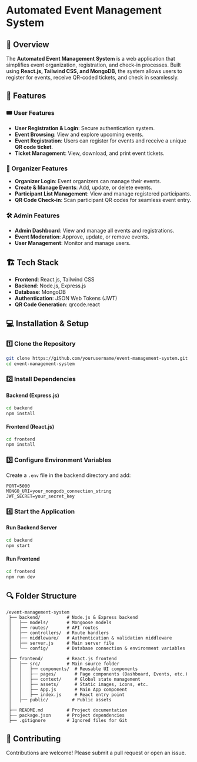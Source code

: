# Automated Event Management System

## 📌 Overview
The **Automated Event Management System** is a web application that simplifies event organization, registration, and check-in processes. Built using **React.js, Tailwind CSS, and MongoDB**, the system allows users to register for events, receive QR-coded tickets, and check in seamlessly.

## 🚀 Features
### 🎟️ User Features
- **User Registration & Login**: Secure authentication system.
- **Event Browsing**: View and explore upcoming events.
- **Event Registration**: Users can register for events and receive a unique **QR code ticket**.
- **Ticket Management**: View, download, and print event tickets.

### 🎤 Organizer Features
- **Organizer Login**: Event organizers can manage their events.
- **Create & Manage Events**: Add, update, or delete events.
- **Participant List Management**: View and manage registered participants.
- **QR Code Check-in**: Scan participant QR codes for seamless event entry.

### 🛠️ Admin Features
- **Admin Dashboard**: View and manage all events and registrations.
- **Event Moderation**: Approve, update, or remove events.
- **User Management**: Monitor and manage users.

## 🏗️ Tech Stack
- **Frontend**: React.js, Tailwind CSS
- **Backend**: Node.js, Express.js
- **Database**: MongoDB
- **Authentication**: JSON Web Tokens (JWT)
- **QR Code Generation**: qrcode.react

## 💻 Installation & Setup
### 1️⃣ Clone the Repository
```sh
git clone https://github.com/yourusername/event-management-system.git
cd event-management-system
```

### 2️⃣ Install Dependencies
#### Backend (Express.js)
```sh
cd backend
npm install
```
#### Frontend (React.js)
```sh
cd frontend
npm install
```

### 3️⃣ Configure Environment Variables
Create a `.env` file in the backend directory and add:
```env
PORT=5000
MONGO_URI=your_mongodb_connection_string
JWT_SECRET=your_secret_key
```

### 4️⃣ Start the Application
#### Run Backend Server
```sh
cd backend
npm start
```
#### Run Frontend
```sh
cd frontend
npm run dev
```

## 🔍 Folder Structure
```
/event-management-system
 ├── backend/          # Node.js & Express backend
 │   ├── models/       # Mongoose models
 │   ├── routes/       # API routes
 │   ├── controllers/  # Route handlers
 │   ├── middleware/   # Authentication & validation middleware
 │   ├── server.js     # Main server file
 │   └── config/       # Database connection & environment variables
 │
 ├── frontend/         # React.js frontend
 │   ├── src/          # Main source folder
 │   │   ├── components/  # Reusable UI components
 │   │   ├── pages/       # Page components (Dashboard, Events, etc.)
 │   │   ├── context/     # Global state management
 │   │   ├── assets/      # Static images, icons, etc.
 │   │   ├── App.js       # Main App component
 │   │   ├── index.js     # React entry point
 │   ├── public/         # Public assets
 │
 ├── README.md         # Project documentation
 ├── package.json      # Project dependencies
 ├── .gitignore        # Ignored files for Git
```


## 🤝 Contributing
Contributions are welcome! Please submit a pull request or open an issue.


